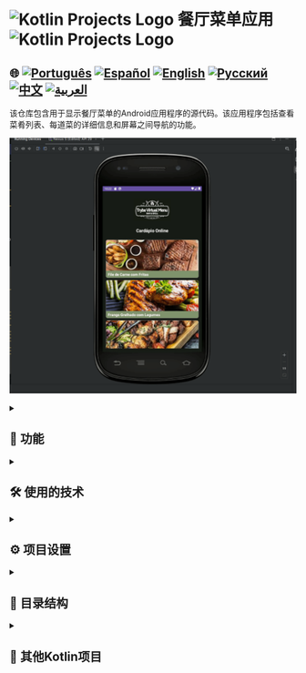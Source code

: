 # <img src="https://cdn-icons-png.flaticon.com/128/4300/4300493.png" alt="Kotlin Projects Logo" width="42" height="30" />  餐厅菜单应用  <img src="https://cdn-icons-png.flaticon.com/128/4300/4300493.png" alt="Kotlin Projects Logo" width="42" height="30" />

## 🌐 [![Português](https://img.shields.io/badge/Português-green)](https://github.com/SamuelRocha91/kotlinVirtualMenu/blob/main/README.md) [![Español](https://img.shields.io/badge/Español-yellow)](https://github.com/SamuelRocha91/kotlinVirtualMenu/blob/main/README_es.md) [![English](https://img.shields.io/badge/English-blue)](https://github.com/SamuelRocha91/kotlinVirtualMenu/blob/main/README_en.md) [![Русский](https://img.shields.io/badge/Русский-lightgrey)](https://github.com/SamuelRocha91/kotlinVirtualMenu/blob/main/README_ru.md) [![中文](https://img.shields.io/badge/中文-red)](https://github.com/SamuelRocha91/kotlinVirtualMenu/blob/main/README_ch.md) [![العربية](https://img.shields.io/badge/العربية-orange)](https://github.com/SamuelRocha91/kotlinVirtualMenu/blob/main/README_ar.md)

该仓库包含用于显示餐厅菜单的Android应用程序的源代码。该应用程序包括查看菜肴列表、每道菜的详细信息和屏幕之间导航的功能。

![应用程序预览](./assets/menuVirtual.gif)

<details>
  <summary><h2>🚀 功能</h2></summary>

  1. **菜单主屏幕**: 
     - 显示餐厅的标志。
     - 主屏幕的标题。
     - 菜单项列表。

  2. **菜肴详情屏幕**:
     - 显示餐厅的标志。
     - 详情屏幕的标题。
     - 返回按钮。
     - 菜肴图片。
     - 菜肴标题。
     - 菜肴描述。
     - 菜肴价格。

  3. **可用菜肴列表**:
     - 包括如牛排配薯条、烤鸡配蔬菜、牛排和烤鸡混合等菜肴。
     - 每道菜都有图片、描述和价格。

  4. **菜单项布局**:
     - 使用`MaterialCardView`来展示每个菜单项，包括图片和标题。

  5. **点击事件**:
     - 点击菜单项可导航到详情屏幕。
     - 点击详情屏幕的返回按钮可返回主屏幕。

</details>

<details>
  <summary><h2>🛠️ 使用的技术</h2></summary>

  - **Android SDK**: 用于开发Android应用程序。
  - **RecyclerView**: 用于显示菜单项列表。
  - **数据类**: 用于表示菜肴数据。
  - **适配器**: 将数据绑定到用户界面。
  - **布局**: 包括`LinearLayout`、`ScrollView`和`MaterialCardView`来构建屏幕。

</details>

<details>
  <summary><h2>⚙️ 项目设置</h2></summary>

  要在本地运行该项目，请按照以下步骤操作：

  ### 前提条件

  - 在您的计算机上安装[Android Studio](https://developer.android.com/studio)。
  - [JDK 11](https://www.oracle.com/java/technologies/javase-jdk11-downloads.html)或更高版本。

  ### 克隆仓库

  1. 将仓库克隆到本地计算机：
     ```bash
     git clone git@github.com:SamuelRocha91/kotlinVirtualMenu.git
     ```

  2. 导航到项目目录：
     ```bash
     cd kotlinVirtualMenu
     ```

  ### 项目配置

  1. 在Android Studio中打开项目。
  2. 确保Android Studio配置为使用JDK 11或更高版本。
  3. 使用Gradle同步项目：
     - 在Android Studio中，点击“文件” > “与Gradle文件同步”。

  ### 运行项目

  1. 将Android设备连接到计算机或启动Android模拟器。
  2. 执行应用程序：
     - 在Android Studio中，点击窗口顶部的“运行”按钮（播放图标）。

</details>

<details>
  <summary><h2>📂 目录结构</h2></summary>

  - `app/src/main/java/com/example/trybevirtualmenu/`: 应用程序的源代码。
  - `app/src/main/res/layout/`: XML布局文件。
  - `app/src/main/res/drawable/`: 图片和其他图形资源。

</details>

<details>
  <summary><h2>📁 其他Kotlin项目</h2></summary>

  - ☀️ [天气应用](https://github.com/SamuelRocha91/kotlinWeatherApp/blob/main/README_ch.md)
  - 👤 [社交登录](https://github.com/SamuelRocha91/kotlinLoginSocial/blob/main/README_ch.md)
  - 💱 [Kotlin汇率](https://github.com/SamuelRocha91/kotlinExchangeRate/blob/main/README_ch.md)

</details>
